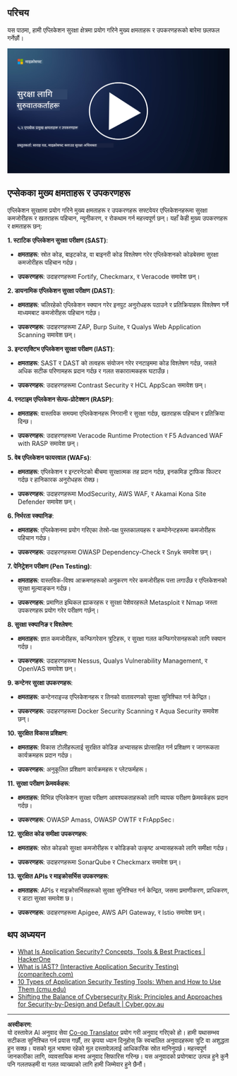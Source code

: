 <!--
CO_OP_TRANSLATOR_METADATA:
{
  "original_hash": "790a3fa7e535ec60bb51bde13e759781",
  "translation_date": "2025-09-04T00:49:25+00:00",
  "source_file": "5.2 AppSec key capabilities.md",
  "language_code": "ne"
}
-->
## परिचय

यस पाठमा, हामी एप्लिकेशन सुरक्षा क्षेत्रमा प्रयोग गरिने मुख्य क्षमताहरू र उपकरणहरूको बारेमा छलफल गर्नेछौं।

[![भिडियो हेर्नुहोस्](../../translated_images/5-2_placeholder.35d943b10c4c6018ebe2bbdb7706a0d739ce9e54bdb35eaf2ad644d43f4cec60.ne.png)](https://learn-video.azurefd.net/vod/player?id=b562daa7-ab92-4cf4-a6dd-6b6a506edfac)

## एप्सेकका मुख्य क्षमताहरू र उपकरणहरू

एप्लिकेशन सुरक्षामा प्रयोग गरिने मुख्य क्षमताहरू र उपकरणहरू सफ्टवेयर एप्लिकेशनहरूमा सुरक्षा कमजोरीहरू र खतराहरू पहिचान, न्यूनीकरण, र रोकथाम गर्न महत्त्वपूर्ण छन्। यहाँ केही मुख्य उपकरणहरू र क्षमताहरू छन्:

**1. स्टाटिक एप्लिकेशन सुरक्षा परीक्षण (SAST)**:

- **क्षमताहरू**: स्रोत कोड, बाइटकोड, वा बाइनरी कोड विश्लेषण गरेर एप्लिकेशनको कोडबेसमा सुरक्षा कमजोरीहरू पहिचान गर्दछ।

- **उपकरणहरू**: उदाहरणहरूमा Fortify, Checkmarx, र Veracode समावेश छन्।

**2. डायनामिक एप्लिकेशन सुरक्षा परीक्षण (DAST)**:

- **क्षमताहरू**: चलिरहेको एप्लिकेशन स्क्यान गरेर इनपुट अनुरोधहरू पठाउने र प्रतिक्रियाहरू विश्लेषण गर्ने माध्यमबाट कमजोरीहरू पहिचान गर्दछ।

- **उपकरणहरू**: उदाहरणहरूमा ZAP, Burp Suite, र Qualys Web Application Scanning समावेश छन्।

**3. इन्टरएक्टिभ एप्लिकेशन सुरक्षा परीक्षण (IAST)**:

- **क्षमताहरू**: SAST र DAST को तत्वहरू संयोजन गरेर रनटाइममा कोड विश्लेषण गर्दछ, जसले अधिक सटीक परिणामहरू प्रदान गर्दछ र गलत सकारात्मकहरू घटाउँछ।

- **उपकरणहरू**: उदाहरणहरूमा Contrast Security र HCL AppScan समावेश छन्।

**4. रनटाइम एप्लिकेशन सेल्फ-प्रोटेक्शन (RASP)**:

- **क्षमताहरू**: वास्तविक समयमा एप्लिकेशनहरू निगरानी र सुरक्षा गर्दछ, खतराहरू पहिचान र प्रतिक्रिया दिन्छ।

- **उपकरणहरू**: उदाहरणहरूमा Veracode Runtime Protection र F5 Advanced WAF with RASP समावेश छन्।

**5. वेब एप्लिकेशन फायरवाल (WAFs)**:

- **क्षमताहरू**: एप्लिकेशन र इन्टरनेटको बीचमा सुरक्षात्मक तह प्रदान गर्दछ, इनकमिङ ट्राफिक फिल्टर गर्दछ र हानिकारक अनुरोधहरू रोक्छ।

- **उपकरणहरू**: उदाहरणहरूमा ModSecurity, AWS WAF, र Akamai Kona Site Defender समावेश छन्।

**6. निर्भरता स्क्यानिङ**:

- **क्षमताहरू**: एप्लिकेशनमा प्रयोग गरिएका तेस्रो-पक्ष पुस्तकालयहरू र कम्पोनेन्टहरूमा कमजोरीहरू पहिचान गर्दछ।

- **उपकरणहरू**: उदाहरणहरूमा OWASP Dependency-Check र Snyk समावेश छन्।

**7. पेनिट्रेशन परीक्षण (Pen Testing)**:

- **क्षमताहरू**: वास्तविक-विश्व आक्रमणहरूको अनुकरण गरेर कमजोरीहरू पत्ता लगाउँछ र एप्लिकेशनको सुरक्षा मूल्याङ्कन गर्दछ।

- **उपकरणहरू**: प्रमाणित इथिकल ह्याकरहरू र सुरक्षा पेशेवरहरूले Metasploit र Nmap जस्ता उपकरणहरू प्रयोग गरेर परीक्षण गर्छन्।

**8. सुरक्षा स्क्यानिङ र विश्लेषण**:

- **क्षमताहरू**: ज्ञात कमजोरीहरू, कन्फिगरेसन त्रुटिहरू, र सुरक्षा गलत कन्फिगरेसनहरूको लागि स्क्यान गर्दछ।

- **उपकरणहरू**: उदाहरणहरूमा Nessus, Qualys Vulnerability Management, र OpenVAS समावेश छन्।

**9. कन्टेनर सुरक्षा उपकरणहरू**:

- **क्षमताहरू**: कन्टेनराइज्ड एप्लिकेशनहरू र तिनको वातावरणको सुरक्षा सुनिश्चित गर्न केन्द्रित।

- **उपकरणहरू**: उदाहरणहरूमा Docker Security Scanning र Aqua Security समावेश छन्।

**10. सुरक्षित विकास प्रशिक्षण**:

- **क्षमताहरू**: विकास टोलीहरूलाई सुरक्षित कोडिङ अभ्यासहरू प्रोत्साहित गर्न प्रशिक्षण र जागरूकता कार्यक्रमहरू प्रदान गर्दछ।

- **उपकरणहरू**: अनुकूलित प्रशिक्षण कार्यक्रमहरू र प्लेटफर्महरू।

**11. सुरक्षा परीक्षण फ्रेमवर्कहरू**:

- **क्षमताहरू**: विभिन्न एप्लिकेशन सुरक्षा परीक्षण आवश्यकताहरूको लागि व्यापक परीक्षण फ्रेमवर्कहरू प्रदान गर्दछ।

- **उपकरणहरू**: OWASP Amass, OWASP OWTF र FrAppSec।

**12. सुरक्षित कोड समीक्षा उपकरणहरू**:

- **क्षमताहरू**: स्रोत कोडको सुरक्षा कमजोरीहरू र कोडिङको उत्कृष्ट अभ्यासहरूको लागि समीक्षा गर्दछ।

- **उपकरणहरू**: उदाहरणहरूमा SonarQube र Checkmarx समावेश छन्।

**13. सुरक्षित APIs र माइक्रोसर्भिस उपकरणहरू**:

- **क्षमताहरू**: APIs र माइक्रोसर्भिसहरूको सुरक्षा सुनिश्चित गर्न केन्द्रित, जसमा प्रमाणीकरण, प्राधिकरण, र डाटा सुरक्षा समावेश छ।

- **उपकरणहरू**: उदाहरणहरूमा Apigee, AWS API Gateway, र Istio समावेश छन्।

## थप अध्ययन

- [What Is Application Security? Concepts, Tools & Best Practices | HackerOne](https://www.hackerone.com/knowledge-center/what-application-security-concepts-tools-best-practices)
- [What is IAST? (Interactive Application Security Testing) (comparitech.com)](https://www.comparitech.com/net-admin/what-is-iast/)
- [10 Types of Application Security Testing Tools: When and How to Use Them (cmu.edu)](https://insights.sei.cmu.edu/blog/10-types-of-application-security-testing-tools-when-and-how-to-use-them/)
- [Shifting the Balance of Cybersecurity Risk: Principles and Approaches for Security-by-Design and Default | Cyber.gov.au](https://www.cyber.gov.au/about-us/view-all-content/publications/principles-and-approaches-for-security-by-design-and-default)

---

**अस्वीकरण**:  
यो दस्तावेज़ AI अनुवाद सेवा [Co-op Translator](https://github.com/Azure/co-op-translator) प्रयोग गरी अनुवाद गरिएको हो। हामी यथासम्भव सटीकता सुनिश्चित गर्न प्रयास गर्छौं, तर कृपया ध्यान दिनुहोस् कि स्वचालित अनुवादहरूमा त्रुटि वा अशुद्धता हुन सक्छ। यसको मूल भाषामा रहेको मूल दस्तावेज़लाई आधिकारिक स्रोत मानिनुपर्छ। महत्त्वपूर्ण जानकारीका लागि, व्यावसायिक मानव अनुवाद सिफारिस गरिन्छ। यस अनुवादको प्रयोगबाट उत्पन्न हुने कुनै पनि गलतफहमी वा गलत व्याख्याको लागि हामी जिम्मेवार हुने छैनौं।